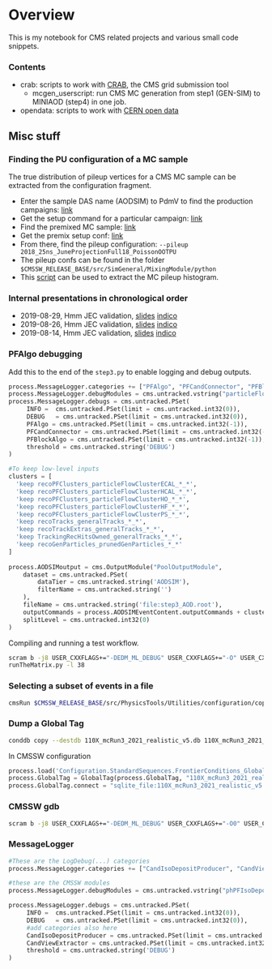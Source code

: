# Overview

This is my notebook for CMS related projects and various small code snippets.

### Contents

- crab: scripts to work with [CRAB](https://twiki.cern.ch/twiki/bin/view/CMSPublic/CRAB3ConfigurationFile), the CMS grid submission tool
  - mcgen_userscript: run CMS MC generation from step1 (GEN-SIM) to MINIAOD (step4) in one job.
- opendata: scripts to work with [CERN open data](http://opendata.cern.ch)

## Misc stuff
### Finding the PU configuration of a MC sample
The true distribution of pileup vertices for a CMS MC sample can be extracted from the configuration fragment. 

  - Enter the sample DAS name (AODSIM) to PdmV to find the production campaigns: [link](https://cms-pdmv.cern.ch/mcm/requests?produce=%2FVBFHToMuMu_M-125_TuneCP5_PSweights_13TeV_powheg_pythia8%2F*%2FAODSIM&page=0&shown=127)
  - Get the setup command for a particular campaign: [link](https://cms-pdmv.cern.ch/mcm/public/restapi/requests/get_setup/HIG-RunIIFall17DRPremix-04026)
  - Find the premixed MC sample: [link](https://cms-pdmv.cern.ch/mcm/requests?produce=%2FNeutrino_E-10_gun%2FRunIISummer17PrePremix-PUAutumn18_102X_upgrade2018_realistic_v15-v1%2FGEN-SIM-DIGI-RAW&page=0&shown=127)
  - Get the premix setup conf: [link](https://cms-pdmv.cern.ch/mcm/public/restapi/requests/get_setup/PPD-RunIISummer17PrePremix-00010)
  - From there, find the pileup configuration: `--pileup 2018_25ns_JuneProjectionFull18_PoissonOOTPU`
  - The pileup confs can be found in the folder `$CMSSW_RELEASE_BASE/src/SimGeneral/MixingModule/python`
  - This [script](https://github.com/UHH2/UHH2/blob/master/scripts/makeMCPileupHist.py) can be used to extract the MC pileup histogram.

### Internal presentations in chronological order

- 2019-08-29, Hmm JEC validation, [slides](https://indico.cern.ch/event/843650/contributions/3544420/attachments/1898929/3133828/2019_08_28_jecvalidation.pdf) [indico](https://indico.cern.ch/event/843650/)
- 2019-08-26, Hmm JEC validation, [slides](https://indico.cern.ch/event/843251/contributions/3539954/attachments/1897274/3130575/slides.pdf) [indico](https://indico.cern.ch/event/843251)
- 2019-08-14, Hmm JEC validation, [slides](https://indico.cern.ch/event/840943/contributions/3529969/attachments/1893494/3123355/slides.pdf) [indico](https://indico.cern.ch/event/840943)


### PFAlgo debugging

Add this to the end of the `step3.py` to enable logging and debug outputs.
```python
process.MessageLogger.categories += ["PFAlgo", "PFCandConnector", "PFBlockAlgo"]
process.MessageLogger.debugModules = cms.untracked.vstring("particleFlowTmp")
process.MessageLogger.debugs = cms.untracked.PSet(
     INFO =  cms.untracked.PSet(limit = cms.untracked.int32(0)),
     DEBUG   = cms.untracked.PSet(limit = cms.untracked.int32(0)),
     PFAlgo = cms.untracked.PSet(limit = cms.untracked.int32(-1)),
     PFCandConnector = cms.untracked.PSet(limit = cms.untracked.int32(-1)),
     PFBlockAlgo = cms.untracked.PSet(limit = cms.untracked.int32(-1)),
     threshold = cms.untracked.string('DEBUG')
)

#To keep low-level inputs
clusters = [
  'keep recoPFClusters_particleFlowClusterECAL_*_*', 
  'keep recoPFClusters_particleFlowClusterHCAL_*_*', 
  'keep recoPFClusters_particleFlowClusterHO_*_*', 
  'keep recoPFClusters_particleFlowClusterHF_*_*', 
  'keep recoPFClusters_particleFlowClusterPS_*_*',
  'keep recoTracks_generalTracks_*_*',
  'keep recoTrackExtras_generalTracks_*_*',
  'keep TrackingRecHitsOwned_generalTracks_*_*',
  'keep recoGenParticles_prunedGenParticles_*_*'
]
 
process.AODSIMoutput = cms.OutputModule("PoolOutputModule",
    dataset = cms.untracked.PSet(
        dataTier = cms.untracked.string('AODSIM'),
        filterName = cms.untracked.string('')
    ),
    fileName = cms.untracked.string('file:step3_AOD.root'),
    outputCommands = process.AODSIMEventContent.outputCommands + clusters,
    splitLevel = cms.untracked.int32(0)
)
```

Compiling and running a test workflow.
```bash
scram b -j8 USER_CXXFLAGS+="-DEDM_ML_DEBUG" USER_CXXFLAGS+="-O" USER_CXXFLAGS+="-g"
runTheMatrix.py -l 38
```

### Selecting a subset of events in a file

```bash
cmsRun $CMSSW_RELEASE_BASE/src/PhysicsTools/Utilities/configuration/copyPickMerge_cfg.py inputFiles=root://cms-xrd-global.cern.ch///store/relval/CMSSW_11_0_0_pre12/RelValTTbar_14TeV/GEN-SIM-DIGI-RAW/PU_110X_mcRun3_2021_realistic_v5-v1/20000/7CCD50E3-D786-4044-9CEF-793F6EC79183.root maxEvents=10
```


### Dump a Global Tag


```bash
conddb copy --destdb 110X_mcRun3_2021_realistic_v5.db 110X_mcRun3_2021_realistic_v5
```

In CMSSW configuration
```python
process.load('Configuration.StandardSequences.FrontierConditions_GlobalTag_cff')
process.GlobalTag = GlobalTag(process.GlobalTag, "110X_mcRun3_2021_realistic_v5", "")
process.GlobalTag.connect = "sqlite_file:110X_mcRun3_2021_realistic_v5.db"
```


### CMSSW gdb

```bash
scram b -j8 USER_CXXFLAGS+="-DEDM_ML_DEBUG" USER_CXXFLAGS+="-O0" USER_CXXFLAGS+="-g" USER_CXXFLAGS+="-fno-omit-frame-pointer"
```

### MessageLogger 


```python
#These are the LogDebug(...) categories
process.MessageLogger.categories += ["CandIsoDepositProducer", "CandViewExtractor"]

#these are the CMSSW modules
process.MessageLogger.debugModules = cms.untracked.vstring("phPFIsoDepositChargedPAT")

process.MessageLogger.debugs = cms.untracked.PSet(
     INFO =  cms.untracked.PSet(limit = cms.untracked.int32(0)),
     DEBUG   = cms.untracked.PSet(limit = cms.untracked.int32(0)),
     #add categories also here
     CandIsoDepositProducer = cms.untracked.PSet(limit = cms.untracked.int32(-1)),
     CandViewExtractor = cms.untracked.PSet(limit = cms.untracked.int32(-1)),
     threshold = cms.untracked.string('DEBUG')
)
```
